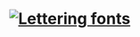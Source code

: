 # [![Lettering fonts](https://see.fontimg.com/api/renderfont4/EajYz/eyJyIjoiZnMiLCJoIjo0MywidyI6MTAwMCwiZnMiOjQzLCJmZ2MiOiIjRjZGNkY2IiwiYmdjIjoiI0ZGRkVGRSIsInQiOjF9/Zmxvd2Vyc3BpZGVyLm9yZw/foyard.png)](https://www.fontspace.com/category/lettering)
